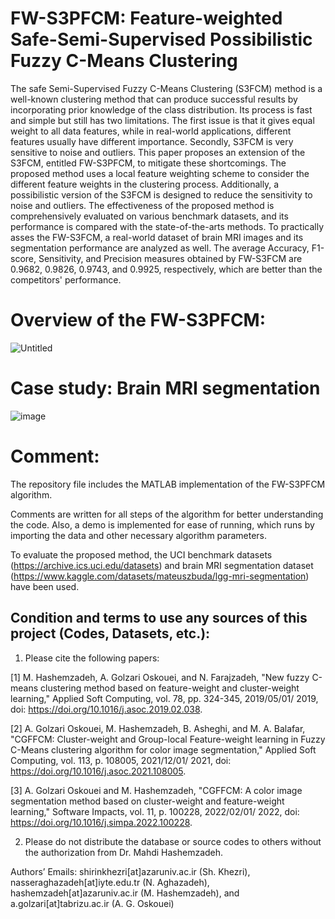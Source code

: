 # FW-S3PFCM: Feature-weighted Safe-Semi-Supervised Possibilistic Fuzzy C-Means Clustering


The safe Semi-Supervised Fuzzy C-Means Clustering (S3FCM) method is a well-known clustering method that can produce successful results by incorporating prior knowledge of the class distribution. Its process is fast and simple but still has two limitations. The first issue is that it gives equal weight to all data features, while in real-world applications, different features usually have different importance. Secondly, S3FCM is very sensitive to noise and outliers. This paper proposes an extension of the S3FCM, entitled FW-S3PFCM, to mitigate these shortcomings. The proposed method uses a local feature weighting scheme to consider the different feature weights in the clustering process. Additionally, a possibilistic version of the S3FCM is designed to reduce the sensitivity to noise and outliers. The effectiveness of the proposed method is comprehensively evaluated on various benchmark datasets, and its performance is compared with the state-of-the-arts methods. To practically asses the FW-S3FCM, a real-world dataset of brain MRI images and its segmentation performance are analyzed as well. The average Accuracy, F1-score, Sensitivity, and Precision measures obtained by FW-S3FCM are 0.9682, 0.9826, 0.9743, and 0.9925, respectively, which are better than the competitors' performance. 

# Overview of the FW-S3PFCM:
![Untitled](https://github.com/user-attachments/assets/7a1d927d-1242-43f4-b05f-296233e6e483)



# Case study: Brain MRI segmentation 
![image](https://github.com/user-attachments/assets/bf34dd18-5769-4ed4-af37-203ae124f537)

# Comment:
The repository file includes the MATLAB implementation of the FW-S3PFCM algorithm.

Comments are written for all steps of the algorithm for better understanding the code. Also, a demo is implemented for ease of running, which runs by importing the data and other necessary algorithm parameters.

To evaluate the proposed method, the UCI benchmark datasets (https://archive.ics.uci.edu/datasets) and brain MRI segmentation dataset (https://www.kaggle.com/datasets/mateuszbuda/lgg-mri-segmentation) have been used. 


## Condition and terms to use any sources of this project (Codes, Datasets, etc.):

1) Please cite the following papers:

[1] M. Hashemzadeh, A. Golzari Oskouei, and N. Farajzadeh, "New fuzzy C-means clustering method based on feature-weight and cluster-weight learning," Applied Soft Computing, vol. 78, pp. 324-345, 2019/05/01/ 2019, doi: https://doi.org/10.1016/j.asoc.2019.02.038.

[2] A. Golzari Oskouei, M. Hashemzadeh, B. Asheghi, and M. A. Balafar, "CGFFCM: Cluster-weight and Group-local Feature-weight learning in Fuzzy C-Means clustering algorithm for color image segmentation," Applied Soft Computing, vol. 113, p. 108005, 2021/12/01/ 2021, doi: https://doi.org/10.1016/j.asoc.2021.108005.

[3] A. Golzari Oskouei and M. Hashemzadeh, "CGFFCM: A color image segmentation method based on cluster-weight and feature-weight learning," Software Impacts, vol. 11, p. 100228, 2022/02/01/ 2022, doi: https://doi.org/10.1016/j.simpa.2022.100228.

2) Please do not distribute the database or source codes to others without the authorization from Dr. Mahdi Hashemzadeh.

Authors’ Emails: shirinkhezri[at]azaruniv.ac.ir (Sh. Khezri), nasseraghazadeh[at]iyte.edu.tr (N. Aghazadeh), hashemzadeh[at]azaruniv.ac.ir (M. Hashemzadeh), and a.golzari[at]tabrizu.ac.ir (A. G. Oskouei)




